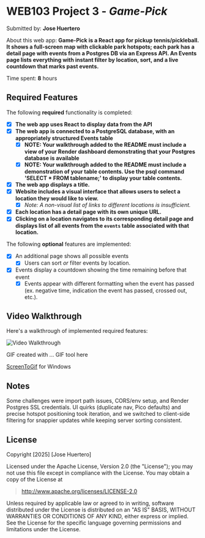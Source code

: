 # WEB103 Project 3 - *Game-Pick*

Submitted by: **Jose Huertero**

About this web app: **Game-Pick is a React app for pickup tennis/pickleball. It shows a full-screen map with clickable park hotspots; each park has a detail page with events from a Postgres DB via an Express API. An Events page lists everything with instant filter by location, sort, and a live countdown that marks past events.**

Time spent: **8** hours

## Required Features

The following **required** functionality is completed:

<!-- Make sure to check off completed functionality below -->

- [x] **The web app uses React to display data from the API**
- [x] **The web app is connected to a PostgreSQL database, with an appropriately structured Events table**
  - [x]  **NOTE: Your walkthrough added to the README must include a view of your Render dashboard demonstrating that your Postgres database is available**
  - [x]  **NOTE: Your walkthrough added to the README must include a demonstration of your table contents. Use the psql command 'SELECT * FROM tablename;' to display your table contents.**
- [x] **The web app displays a title.**
- [x] **Website includes a visual interface that allows users to select a location they would like to view.**
  - [x] *Note: A non-visual list of links to different locations is insufficient.* 
- [x] **Each location has a detail page with its own unique URL.**
- [x] **Clicking on a location navigates to its corresponding detail page and displays list of all events from the `events` table associated with that location.**

The following **optional** features are implemented:

- [x] An additional page shows all possible events
  - [x] Users can sort *or* filter events by location.
- [x] Events display a countdown showing the time remaining before that event
  - [x] Events appear with different formatting when the event has passed (ex. negative time, indication the event has passed, crossed out, etc.).

## Video Walkthrough

Here's a walkthrough of implemented required features:

<img src='https://imgur.com/bF6clLF.gif' title='Video Walkthrough' width='' alt='Video Walkthrough' />

<!-- Replace this with whatever GIF tool you used! -->
GIF created with ...  GIF tool here


[ScreenToGif](https://www.screentogif.com/) for Windows


## Notes

Some challenges were import path issues, CORS/env setup, and Render Postgres SSL credentials. UI quirks (duplicate nav, Pico defaults) and precise hotspot positioning took iteration, and we switched to client-side filtering for snappier updates while keeping server sorting consistent.

## License

Copyright [2025] [Jose Huertero]

Licensed under the Apache License, Version 2.0 (the "License"); you may not use this file except in compliance with the License. You may obtain a copy of the License at

> http://www.apache.org/licenses/LICENSE-2.0

Unless required by applicable law or agreed to in writing, software distributed under the License is distributed on an "AS IS" BASIS, WITHOUT WARRANTIES OR CONDITIONS OF ANY KIND, either express or implied. See the License for the specific language governing permissions and limitations under the License.
